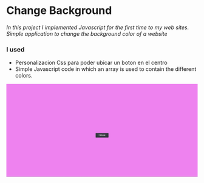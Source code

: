 # Change Background

*In this project I implemented Javascript for the first time to my web sites. Simple application to change the background color of a website*  

### I used

*   Personalizacion Css para poder ubicar un boton en el centro
*   Simple Javascript code in which an array is used to contain the different colors.

![Demo](./Demo.jpg)
